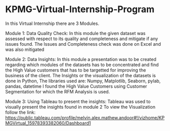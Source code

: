 # KPMG-Virtual-Internship-Program

In this Virtual Internship there are 3 Modules.

Module 1: Data Quality Check: 
          In this module the given dataset was assessed with respect to its quality and completeness and mitigate if any issues found.
          The Issues and Completeness check was done on Excel and was also mitigated
       
Module 2: Data Insights:
          In this module a presentation was to be created regarding which modules of the datasets has to be concentrated and find the High Value customers that has to be targetted           for improving the business of the client.
          The Insights or the visualization of the datasets is done in Python,
          The libraries used are: Numpy, Matplotlib, Seaborn, pylab, pandas, datetime
          I found the High Value Customers using Customer Segmentation for which the RFM Analysis is used.
          
Module 3: Using Tableau to present the insights:
          Tableau was used to visually present the insights found in module 2
          To view the Visualization follow the link: https://public.tableau.com/profile/melvin.alex.mathew.andoor#!/vizhome/KPMGVirtual_15978393382060/Dashboard1
